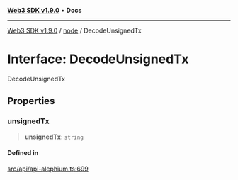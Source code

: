 [**Web3 SDK v1.9.0**](../../../README.md) • **Docs**

***

[Web3 SDK v1.9.0](../../../globals.md) / [node](../README.md) / DecodeUnsignedTx

# Interface: DecodeUnsignedTx

DecodeUnsignedTx

## Properties

### unsignedTx

> **unsignedTx**: `string`

#### Defined in

[src/api/api-alephium.ts:699](https://github.com/Mystic-Nayy/alephium-web3/blob/ee41f5e0e7d7fb0b155fe62f05b2ac03772895ca/packages/web3/src/api/api-alephium.ts#L699)
